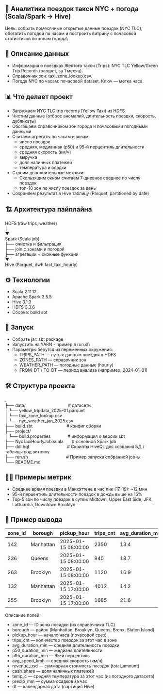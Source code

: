 ## 🚕 Аналитика поездок такси NYC + погода (Scala/Spark → Hive)
Цель: собрать помесячные открытые данные поездок (NYC TLC), обогатить погодой по часам и построить витрину с почасовой статистикой по зонам города\
## 📘 Описание данных
  * Информация о поездках Желтого такси (Trips): NYC TLC Yellow/Green Trip Records (parquet, за 1 месяц).
  * Справочник зон: taxi_zone_lookup.csv.
  * Погода NYC по часам: почасовой dataset. Ключ — метка часа.
## 📊 Что делает проект
  * Загружаем NYC TLC trip records (Yellow Taxi) из HDFS
  * Чистим данные (отброс аномалий, длительность поездки, скорость, дубликаты)
  * Обогащаем справочником зон города и почасовыми погодными данными
  * Считаем агрегаты по часам и зонам:
    * число поездок
    * средняя, медианная (p50) и 95-й перцентиль длительности
    * средняя скорость (км/ч)
    * выручка
    * доля наличных платежей
    * температура и осадки
  * Строим дополнительные метрики:
    * Скользящим окном считаем 7-дневное среднее по числу поездок
    * топ-10 зон по числу поездок за день
  * Сохраняем результат в Hive таблицу (Parquet, partitioned by date)
## 🏗 Архитектура пайплайна
HDFS (raw trips, weather)\
 │\
 ▼\
Spark (Scala job)\
  ├── очистка и фильтрация\
  ├── join с зонами и погодой\
  ├── агрегации + оконные функции\
  ▼\
Hive (Parquet, dwh.fact_taxi_hourly)
## ⚙️ Технологии
  * Scala 2.11.12
  * Apache Spark 3.5.5
  * Hive 3.1.3
  * HDFS 3.3.6
  * Сборка: build sbt
## 🚀 Запуск
  * Собрать jar: sbt package
  * Запустить на YARN - пример в run.sh
  * Параметры берутся из переменных окружения:
    * TRIPS_PATH — путь к данным поездок в HDFS
    * ZONES_PATH — справочник зон
    * WEATHER_PATH — погодные данные (hourly)
    * FROM_DT / TO_DT — период анализа (например, 2024-01-01)
## 🛠️ Структура проекта
.\
├── data/&emsp;&emsp;&emsp;&emsp;&emsp;&emsp;&emsp;&emsp;&emsp;&emsp;# датасеты\
│   └── yellow_tripdata_2025-01.parquet\
│   └── taxi_zone_lookup.csv\
│   └── nyc_weather_jan_2025.csv\
├── build.sbt&emsp;&emsp;&emsp;&emsp;&emsp;&emsp;&emsp;&emsp;# конфиг сборки\
├── project/\
│   └── build.properties&emsp;&emsp;&emsp;&emsp;# информация о версии sbt\
├── NycTaxiHourlyJob.scala&emsp;&emsp;# основной Spark job\
├── ddl.hql&emsp;&emsp;&emsp;&emsp;&emsp;&emsp;&emsp;&emsp;&emsp;# Скрипты HiveQL для создания БД / таблицы под витрину\
├── run.sh&emsp;&emsp;&emsp;&emsp;&emsp;&emsp;&emsp;&emsp;&emsp;# Пример запуска собранной job-ы\
└── README.md
## 👨‍🏫 Примеры метрик
  * Среднее время поездки в Манхэттене в час пик (17–19): ~12 мин
  * 95-й перцентиль длительности поездок в дождь выше на 15%
  * Top-5 зон по числу поездок в сутки: Midtown, Upper East Side, JFK, LaGuardia, Downtown Brooklyn
## 🔄 Пример вывода
|zone_id|borough    |pickup_hour        |trips_cnt|avg_duration_min|p50_duration_min|p95_duration_min|avg_speed_kmh|revenue_usd|cash_share|temp_c|precip_mm|dt        |
|-------|----------|--------------------|---------|----------------|----------------|----------------|--------------|----------|-----------|------|---------|----------|
|142    |Manhattan  |2025-01-15 08:00:00|    2350 |           13.4 |            11.0|            29.0|         21.5 |    28350.6 |     0.28 |  -2.0|     0.0 |2025-01-15|
|236    |Queens     |2025-01-15 08:00:00|     940 |           18.7 |            16.0|            42.0|         28.3 |    11700.8 |     0.35 |  -1.8|     0.0 |2025-01-15|
|263    |Brooklyn   |2025-01-15 08:00:00|    1120 |           16.9 |            14.0|            38.0|         24.1 |    13290.4 |     0.31 |  -1.5|     0.0 |2025-01-15|
|132    |Manhattan  |2025-01-15 17:00:00|    4012 |           14.2 |            12.0|            34.0|         19.8 |    49720.1 |     0.25 |   1.2|     0.3 |2025-01-15|
|255    |Brooklyn   |2025-01-15 17:00:00|    1685 |           21.6 |            18.0|            55.0|         22.4 |    20250.5 |     0.38 |   1.5|     0.3 |2025-01-15|

Описание полей:
  * zone_id — ID зоны посадки (из справочника TLC)
  * borough — район (Manhattan, Brooklyn, Queens, Bronx, Staten Island)
  * pickup_hour — начало часа (почасовой срез)
  * trips_cnt — количество поездок за этот час в зоне
  * avg_duration_min — средняя длительность поездки
  * p50_duration_min — медиана длительности
  * p95_duration_min — 95-й перцентиль
  * avg_speed_kmh — средняя скорость (км/ч)
  * revenue_usd — суммарная стоимость поездок (total_amount)
  * cash_share — доля наличных платежей
  * temp_c — средняя температура за этот час (из погодного датасета)
  * precip_mm — сумма осадков за час
  * dt — календарная дата (партиция Hive)
